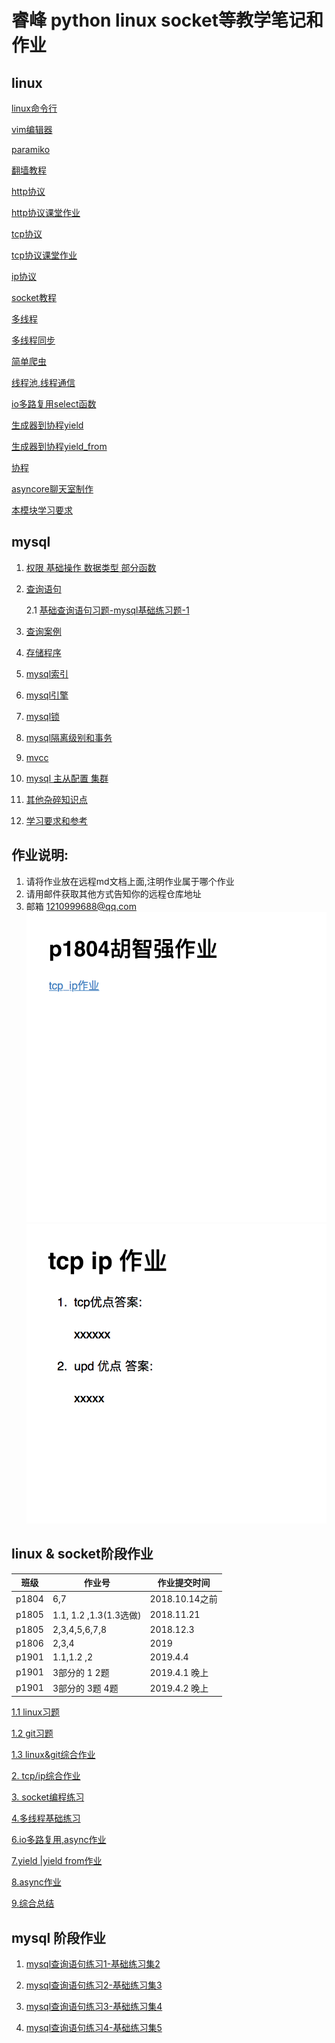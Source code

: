 # 睿峰 python linux socket等教学笔记和作业

## linux

<a href="linux/basic_linux/linux_cmd_basic.md">linux命令行</a>

<a href="linux/basic_linux/vim.md">vim编辑器</a>

<a href="linux/basic_linux/python_paramiko.md">paramiko</a>


<a href="linux/basic_linux/fuck_gfw.md">翻墙教程</a>

<a href="tcp_ip_socket/notes/http_proto.md">http协议</a>

<a href="class_work/tcp_ip/1_data_transfer.md">http协议课堂作业</a>

<a href="tcp_ip_socket/notes/tcp_proto.md">tcp协议</a>

<a href="class_work/tcp_ip/2_tcp_udp.md">tcp协议课堂作业</a>

<a href="tcp_ip_socket/notes/ip_proto.md">ip协议</a>

<a href="tcp_ip_socket/notes/socket.md">socket教程</a>

<a href="tcp_ip_socket/notes/multi_thread.md">多线程</a>

<a href="tcp_ip_socket/notes/multi_syn.md">多线程同步</a>

<a href="tcp_ip_socket/notes/basic_crwaler.md">简单爬虫</a>

<a href="tcp_ip_socket/notes/multi_queue.md">线程池,线程通信</a>


<!--<a href="tcp_ip_socket/notes/multi_syn_condition.md">多线程同步（高级）</a>-->


<a href="tcp_ip_socket/notes/io_select.md">io多路复用select函数</a>

<a href="tcp_ip_socket/notes/generator_basic.md">生成器到协程yield</a>

<a href="tcp_ip_socket/notes/generator_basic_yield_from.md">生成器到协程yield_from</a>

<a href="tcp_ip_socket/notes/async1.md">协程</a>

<a href="tcp_ip_socket/notes/async_chat.md">asyncore聊天室制作</a>

<a href="tcp_ip_socket/notes/study_requires.md">本模块学习要求</a>

<!--<a href="tcp_ip_socket/notes/aiohttp.md">aiohttp爬虫制作</a>


<a href="linux/basic_linux/python_syn_attc.md">syn攻击</a>-->


## mysql

1. <a href="mysqls/mysql_basic1.md">权限 基础操作 数据类型 部分函数</a>

2. <a href="mysqls/mysql_basic2.md">查询语句</a>

	2.1 <a href="mysqls/word_pratices/mysql_basic_pratice1.docx">基础查询语句习题-mysql基础练习题-1</a>

3. <a href="mysqls/mysql_basic5.md">查询案例</a>

4. <a href="mysqls/mysql_basic4.md">存储程序</a>

5. <a href="mysqls/mysql_basic3.md">mysql索引</a>

6. <a href="mysqls/mysql_basic7.md">mysql引擎</a>

7. <a href="mysqls/mysql_basic9.md">mysql锁</a>

8. <a href="mysqls/mysql_basic8.md">mysql隔离级别和事务</a>


9. <a href="mysqls/mysql_basic12.md">mvcc</a>


10. <a href="mysqls/mysql_basic10.md">mysql 主从配置 集群</a>

11. <a href="mysqls/mysql_basic13.md">其他杂碎知识点</a>

12. <a href="mysqls/mysql_basic6.md">学习要求和参考</a>

## 作业说明:
	
   1. 请将作业放在远程md文档上面,注明作业属于哪个作业
   2. 请用邮件获取其他方式告知你的远程仓库地址
   3. 邮箱 1210999688@qq.com
   ![](pics/2.png)
   ![](pics/1.png)
    
## linux & socket阶段作业

|班级|作业号|作业提交时间|   
|---|---|---|
|p1804 | 6,7 |2018.10.14之前 |
|p1805 |1.1, 1.2 ,1.3(1.3选做) |2018.11.21 |
|p1805 |  2,3,4,5,6,7,8 | 2018.12.3|
|p1806 |  2,3,4 | 2019 |
|p1901 | 1.1,1.2 ,2 | 2019.4.4 |
|p1901 | 3部分的 1 2题 | 2019.4.1 晚上 |
|p1901 | 3部分的 3题 4题| 2019.4.2 晚上 |

<a href="homeworks/linux/linux_cmd_prictice_basic.md">1.1 linux习题 </a>


<a href="homeworks/linux/git_prictice.md">1.2 git习题</a>

<a href="homeworks/linux/linux_cmd_prictice.md">1.3 linux&git综合作业</a>



<a href="homeworks/tcp_ip_socket/tcp_ip_proto_homework.md">2. tcp/ip综合作业</a>

<a href="homeworks/tcp_ip_socket/socket_coding.md">3. socket编程练习</a>

<a href="homeworks/muti_thread/muti_basic_coding_homework.md">4.多线程基础练习</a>


<a href="homeworks/tcp_ip_socket/io_async.md">6.io多路复用,async作业</a>

<a href="homeworks/tcp_ip_socket/yield_from.md">7.yield |yield from作业</a>

<a href="homeworks/tcp_ip_socket/async.md">8.async作业</a>

<a href="homeworks/tcp_ip_socket/summarize.md">9.综合总结</a>

## mysql 阶段作业

1. <a href="mysqls/word_pratices/mysql_basic_pratice2.doc">mysql查询语句练习1-基础练习集2</a>

2. <a href="mysqls/word_pratices/mysql_basic3.doc">mysql查询语句练习2-基础练习集3</a>

3. <a href="mysqls/word_pratices/mysql_basic4.doc">mysql查询语句练习3-基础练习集4</a>

4. <a href="mysqls/word_pratices/mysql_basic4.doc">mysql查询语句练习4-基础练习集5</a>